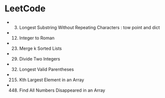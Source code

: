 LeetCode
=====================================
- 003. Longest Substring Without Repeating Characters   : tow point and dict
- 012. Integer to Roman
- 023. Merge k Sorted Lists
- 029. Divide Two Integers
- 032. Longest Valid Parentheses
- 215. Kth Largest Element in an Array
- 448. Find All Numbers Disappeared in an Array